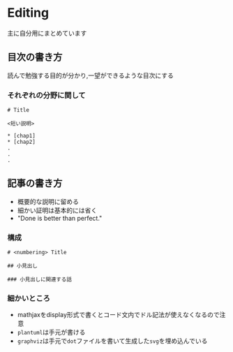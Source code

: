 # Editing

主に自分用にまとめています

## 目次の書き方

読んで勉強する目的が分かり,一望ができるような目次にする

### それぞれの分野に関して

```text
# Title

<短い説明>

* [chap1]
* [chap2]
.
.
.
```

## 記事の書き方

- 概要的な説明に留める
- 細かい証明は基本的には省く
- "Done is better than perfect."

### 構成

```text
# <numbering> Title

## 小見出し

### 小見出しに関連する話
```

### 細かいところ

- mathjaxをdisplay形式で書くとコード文内でドル記法が使えなくなるので注意
- `plantuml`は手元が書ける
- `graphviz`は手元で`dot`ファイルを書いて生成した`svg`を埋め込んでいる

